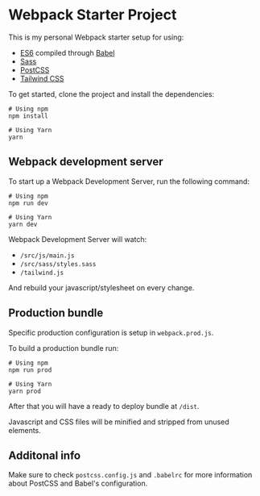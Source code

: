 # Webpack Starter Project

This is my personal Webpack starter setup for using:
- [ES6](https://developer.mozilla.org/fr/docs/Web/JavaScript) compiled through [Babel](https://babeljs.io)
- [Sass](https://sass-lang.com)
- [PostCSS](https://postcss.org)
- [Tailwind CSS](https://tailwindcss.com)

To get started, clone the project and install the dependencies:

```
# Using npm
npm install

# Using Yarn
yarn
```

## Webpack development server
To start up a Webpack Development Server, run the following command:

```
# Using npm
npm run dev

# Using Yarn
yarn dev
```

Webpack Development Server will watch:
- `/src/js/main.js`
- `/src/sass/styles.sass`
- `/tailwind.js`

And rebuild your javascript/stylesheet on every change.

## Production bundle
Specific production configuration is setup in `webpack.prod.js`.

To build a production bundle run:

```
# Using npm
npm run prod

# Using Yarn
yarn prod
```

After that you will have a ready to deploy bundle at `/dist`.

Javascript and CSS files will be minified and stripped from unused elements.

## Additonal info
Make sure to check `postcss.config.js` and `.babelrc` for more information about PostCSS and Babel's configuration.
